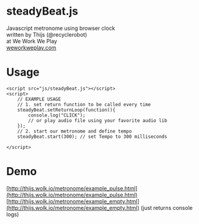 steadyBeat.js
===========

Javascript metronome using browser clock  
written by Thijs (@recyclerobot)  
at We Work We Play  
[weworkweplay.com](http://weworkweplay.com)

Usage
===
    <script src="js/steadyBeat.js"></script>
    <script>
        // EXAMPLE USAGE
        // 1. set return function to be called every time
        steadyBeat.setReturnLoop(function(){
            console.log("CLICK");
            // or play audio file using your favorite audio lib
        });
        // 2. start our metronome and define tempo
        steadyBeat.start(300); // set Tempo to 300 milliseconds
        
    </script>
    
Demo
===
[http://thijs.wolk.io/metronome/example_pulse.html](http://thijs.wolk.io/metronome/example_pulse.html)  
[http://thijs.wolk.io/metronome/example_empty.html](http://thijs.wolk.io/metronome/example_empty.html) (just returns console logs)
